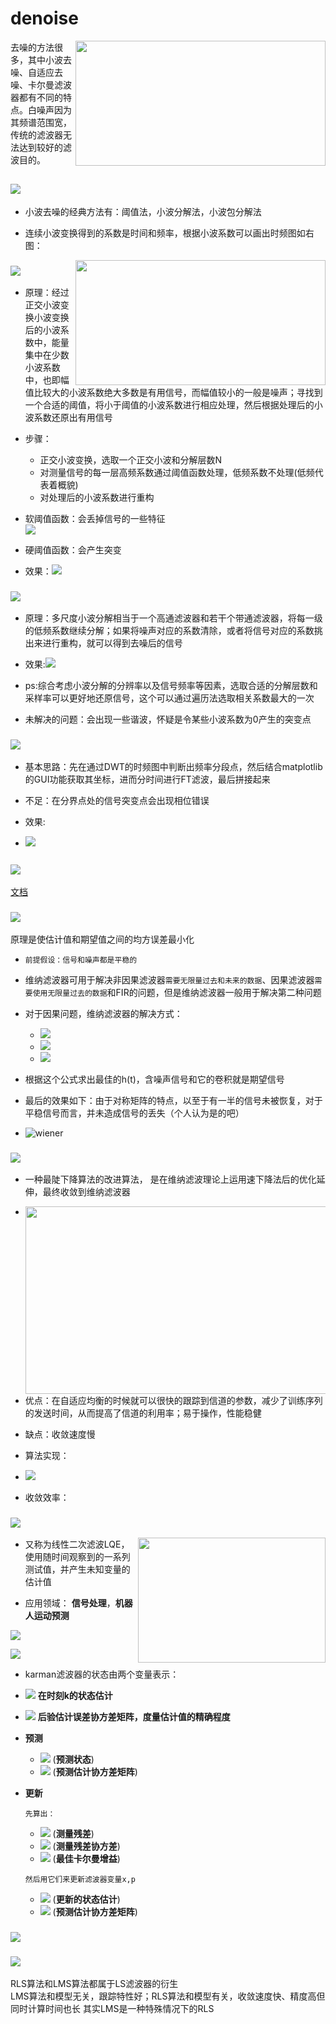 # denoise 

<img align="right" img width = '400' height = '200' src="https://i.loli.net/2021/04/05/I9VNQMWDfPZb6iL.png"/>

去噪的方法很多，其中小波去噪、自适应去噪、卡尔曼滤波器都有不同的特点。白噪声因为其频谱范围宽，传统的滤波器无法达到较好的滤波目的。
## ![](https://img.shields.io/badge/1-%E5%B0%8F%E6%B3%A2%E5%8F%98%E6%8D%A2-yellowgreen)
  * 小波去噪的经典方法有：阈值法，小波分解法，小波包分解法

  * 连续小波变换得到的系数是时间和频率，根据小波系数可以画出时频图如右图：
  <img align="right" img width = '400' height = '200' src="https://i.loli.net/2021/04/05/kXFeMiQhnpfr4A9.png"/>   

### ![](https://img.shields.io/badge/1.1-%E9%98%88%E5%80%BC%E6%B3%95%E5%8E%BB%E5%99%AA-blue)


* 原理：经过正交小波变换小波变换后的小波系数中，能量集中在少数小波系数中，也即幅值比较大的小波系数绝大多数是有用信号，而幅值较小的一般是噪声；寻找到一个合适的阈值，将小于阈值的小波系数进行相应处理，然后根据处理后的小波系数还原出有用信号

* 步骤：
    * 正交小波变换，选取一个正交小波和分解层数N
    * 对测量信号的每一层高频系数通过阈值函数处理，低频系数不处理(低频代表着概貌)
    * 对处理后的小波系数进行重构
    
* 软阈值函数：会丢掉信号的一些特征  
![](https://www.researchgate.net/profile/Wenhui-Wang-10/publication/245331181/figure/fig4/AS:667593513922565@1536178105298/Thresholding-schemes-a-hard-thresholding-and-b-soft-thresholding.png)

* 硬阈值函数：会产生突变

* 效果：![](https://i.loli.net/2021/04/05/loBeOPIRGUSZm8f.png)

### ![](https://img.shields.io/badge/1.2-%E5%B0%8F%E6%B3%A2%E5%88%86%E8%A7%A3-blue)

* 原理：多尺度小波分解相当于一个高通滤波器和若干个带通滤波器，将每一级的低频系数继续分解；如果将噪声对应的系数清除，或者将信号对应的系数挑出来进行重构，就可以得到去噪后的信号

* 效果:![](https://i.loli.net/2021/04/05/LNrkPZHvYzxD5uB.png)

* ps:综合考虑小波分解的分辨率以及信号频率等因素，选取合适的分解层数和采样率可以更好地还原信号，这个可以通过遍历法选取相关系数最大的一次  
* 未解决的问题：会出现一些谐波，怀疑是令某些小波系数为0产生的突变点

### ![](https://img.shields.io/badge/1.3-%E5%B0%8F%E6%B3%A2%E5%88%86%E8%A7%A3%E9%87%8D%E6%9E%84%E4%B8%8E%E5%82%85%E9%87%8C%E5%8F%B6%E5%8F%98%E6%8D%A2%E5%8E%BB%E5%99%AA%E7%BB%93%E5%90%88-blue)

* 基本思路：先在通过DWT的时频图中判断出频率分段点，然后结合matplotlib的GUI功能获取其坐标，进而分时间进行FT滤波，最后拼接起来

* 不足：在分界点处的信号突变点会出现相位错误

* 效果:
* ![](https://i.loli.net/2021/04/05/pF3TtWxjSwqaBYo.png)


## ![](https://img.shields.io/badge/2-%E8%87%AA%E9%80%82%E5%BA%94%E6%BB%A4%E6%B3%A2-yellowgreen)
[文档](小波变换的延申.pdf)
### ![](https://img.shields.io/badge/3-%E7%BB%B4%E7%BA%B3%E6%BB%A4%E6%B3%A2%E5%99%A8-yellowgreen)  

原理是使估计值和期望值之间的均方误差最小化

* `前提假设：信号和噪声都是平稳的`

* 维纳滤波器可用于解决非因果滤波器`需要无限量过去和未来的数据`、因果滤波器`需要使用无限量过去的数据`和FIR的问题，但是维纳滤波器一般用于解决第二种问题  
* 对于因果问题，维纳滤波器的解决方式：
    * <img src="http://latex.codecogs.com/svg.latex?\overrightarrow{h}_{opt}=\overrightarrow{R}_{xx}^{-1}\overrightarrow{R}_{xs}" />  

    * <img src="http://latex.codecogs.com/svg.latex?\overrightarrow{R}_{xs}=\begin{bmatrix} \overrightarrow{R}_{xs}(0) & \overrightarrow{R}_{xs}(1) ... & \overrightarrow{R}_{xs}(M) \end{bmatrix}^T" />  

    * <img src="http://latex.codecogs.com/svg.latex?\overrightarrow{R}_{xx}=\begin{bmatrix} \overrightarrow{R}_{xx}(0) & \overrightarrow{R}_{xx}(1) & ... & \overrightarrow{R}_{xx}(M) \\ \overrightarrow{R}_{xx}(1) & \overrightarrow{R}_{xx}(2) & ... & \overrightarrow{R}_{xx}(M-1) \\ ... & ... &... & ... \\ \overrightarrow{R}_{xx}(M) & \overrightarrow{R}_{xx}(M-1) & ... & \overrightarrow{R}_{xx}(0)\end{bmatrix}^T" />  

* 根据这个公式求出最佳的h(t)，含噪声信号和它的卷积就是期望信号  

* 最后的效果如下：由于对称矩阵的特点，以至于有一半的信号未被恢复，对于平稳信号而言，并未造成信号的丢失（个人认为是的吧） 

* ![wiener](https://i.loli.net/2021/04/03/DVKAtp64517gNod.png)

### ![](https://img.shields.io/badge/4-%E5%9F%BA%E4%BA%8E%E7%BB%B4%E7%BA%B3%E6%BB%A4%E6%B3%A2%E5%99%A8%E7%9A%84LMS%E7%AE%97%E6%B3%95-yellowgreen)

* 一种最陡下降算法的改进算法， 是在维纳滤波理论上运用速下降法后的优化延伸，最终收敛到维纳滤波器  

* <img align="right" img width = '500' height = '300' src="https://upload.wikimedia.org/wikipedia/commons/6/62/Lms_filter.svg"/>

* 优点：在自适应均衡的时候就可以很快的跟踪到信道的参数，减少了训练序列的发送时间，从而提高了信道的利用率；易于操作，性能稳健  

* 缺点：收敛速度慢  
  

* 算法实现： 
* <img src="http://latex.codecogs.com/svg.latex?e(n)=d(n)-y(n);\\ \\y(n)=\overrightarrow{x}^T(n)\overrightarrow{w}^T(n);\\ \\ \overrightarrow{w}(n+1)=\overrightarrow{w}(n)+2*\mu*e(n)*\overrightarrow{x}(n)" />  
* 收敛效率：



### ![](https://img.shields.io/badge/5-%E5%8D%A1%E5%B0%94%E6%9B%BC%E6%BB%A4%E6%B3%A2%E5%99%A8-yellowgreen)  
  <img align="right" img width = '300' height = '200' src="https://upload.wikimedia.org/wikipedia/commons/b/b6/Kalman_filter_model.png"/>  

* 又称为线性二次滤波LQE，使用随时间观察到的一系列测试值，并产生未知变量的估计值  


* 应用领域： **信号处理**，**机器人运动预测**   


![](https://img.shields.io/badge/-%E7%BA%AF%E6%97%B6%E5%9F%9F%E6%BB%A4%E6%B3%A2%E5%99%A8-lightgrey)  

![](https://img.shields.io/badge/-%E9%94%81%E7%9B%B8%E7%8E%AF%E5%B0%B1%E6%98%AF%E4%B8%80%E4%B8%AAKarman%E6%BB%A4%E6%B3%A2%E5%99%A8%EF%BC%81-red)

* karman滤波器的状态由两个变量表示：
* <img src="http://latex.codecogs.com/svg.latex?\hat{\textbf{x}}_{k|k}" /> **在时刻k的状态估计**
* <img src="http://latex.codecogs.com/svg.latex?\textbf{P}_{k|k}" /> **后验估计误差协方差矩阵，度量估计值的精确程度**
* **预测**
    * <img src="http://latex.codecogs.com/svg.latex?\hat{\textbf{x}}_{k|k-1}=\textbf{F}_k\hat{\textbf{x}}_{k-1|k-1}+\textbf{B}_k\textbf{U}_k" /> (**预测状态**)
    * <img src="http://latex.codecogs.com/svg.latex?\textbf{P}_{k|k-1}=\textbf{F}_k\textbf{P}_{k-1|k-1}\textbf{F}_k^T+\textbf{Q}_k" />  (**预测估计协方差矩阵**)
* **更新**  

    `先算出：`
    * <img src="http://latex.codecogs.com/svg.latex?\tilde{\textbf{y}}_k=\textbf{z}_k-\textbf{H}_k\hat{\textbf{x}}_{k|k-1}" /> (**测量残差**)
    * <img src="http://latex.codecogs.com/svg.latex?\textbf{S}_k=\textbf{H}_k\textbf{P}_{k|k-1}\textbf{H}_k^T+\textbf{R}_k" /> (**测量残差协方差**)
    * <img src="http://latex.codecogs.com/svg.latex?\textbf{K}_k=\textbf{P}_{k|k-1}\textbf{H}_k^T\textbf{S}_k^{-1}" /> (**最佳卡尔曼增益**)  
    
    `然后用它们来更新滤波器变量x,p`
    * <img src="http://latex.codecogs.com/svg.latex?\hat{\textbf{x}}_{k|k}=\hat{\textbf{x}}_{k-1|k-1}+\textbf{K}_k\widetilde{\textbf{y}}_k" /> (**更新的状态估计**)
    * <img src="http://latex.codecogs.com/svg.latex?\textbf{P}_{k|k}=(I-\textbf{K}_k\textbf{H}_k)\textbf{P}_{k|k-1}" />  (**预测估计协方差矩阵**)

### ![](https://img.shields.io/badge/6-%E5%9F%BA%E4%BA%8E%E5%B8%8C%E5%B0%94%E4%BC%AF%E7%89%B9--%E9%BB%84%E5%8F%98%E6%8D%A2%E7%9A%84%E6%A8%A1%E6%80%81%E5%88%86%E8%A7%A3-yellowgreen)



### ![](https://img.shields.io/badge/7-LS--filter-yellowgreen)
RLS算法和LMS算法都属于LS滤波器的衍生  
LMS算法和模型无关，跟踪特性好；RLS算法和模型有关，收敛速度快、精度高但同时计算时间也长
其实LMS是一种特殊情况下的RLS

